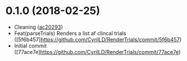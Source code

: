 <a name="0.1.0"></a>
# 0.1.0 (2018-02-25)

* Cleaning ([ac20293](https://github.com/CyrilLD/RenderTrials/commit/ac20293)) 
* Feat(parseTrials) Renders a list af clincal trials ([5f6b457]https://github.com/CyrilLD/RenderTrials/commit/5f6b457)
* Initial commit ([77ace7e]https://github.com/CyrilLD/RenderTrials/commit/77ace7e)